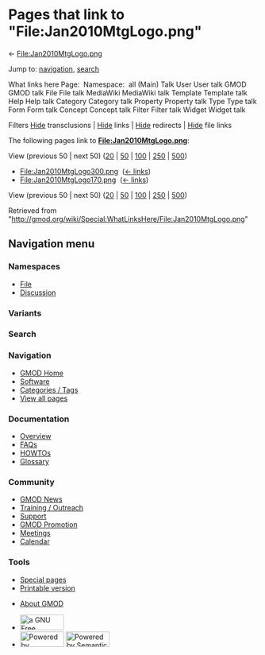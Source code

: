 <div id="mw-page-base" class="noprint">

</div>

<div id="mw-head-base" class="noprint">

</div>

<div id="content" class="mw-body" role="main">

<span id="top"></span>

<div id="mw-js-message" style="display:none;">

</div>



# <span dir="auto">Pages that link to "File:Jan2010MtgLogo.png"</span>

<div id="bodyContent">

<div id="contentSub">

←
[File:Jan2010MtgLogo.png](/wiki/File:Jan2010MtgLogo.png "File:Jan2010MtgLogo.png")

</div>

<div id="jump-to-nav" class="mw-jump">

Jump to: [navigation](#mw-navigation), [search](#p-search)

</div>

<div id="mw-content-text">

What links here Page:  Namespace:  all (Main) Talk User User talk GMOD
GMOD talk File File talk MediaWiki MediaWiki talk Template Template talk
Help Help talk Category Category talk Property Property talk Type Type
talk Form Form talk Concept Concept talk Filter Filter talk Widget
Widget talk

Filters
[Hide](/mediawiki/index.php?title=Special:WhatLinksHere/File:Jan2010MtgLogo.png&hidetrans=1 "Special:WhatLinksHere/File:Jan2010MtgLogo.png")
transclusions \|
[Hide](/mediawiki/index.php?title=Special:WhatLinksHere/File:Jan2010MtgLogo.png&hidelinks=1 "Special:WhatLinksHere/File:Jan2010MtgLogo.png")
links \|
[Hide](/mediawiki/index.php?title=Special:WhatLinksHere/File:Jan2010MtgLogo.png&hideredirs=1 "Special:WhatLinksHere/File:Jan2010MtgLogo.png")
redirects \|
[Hide](/mediawiki/index.php?title=Special:WhatLinksHere/File:Jan2010MtgLogo.png&hideimages=1 "Special:WhatLinksHere/File:Jan2010MtgLogo.png")
file links

The following pages link to
**[File:Jan2010MtgLogo.png](/wiki/File:Jan2010MtgLogo.png "File:Jan2010MtgLogo.png")**:

View (previous 50 \| next 50)
([20](/mediawiki/index.php?title=Special:WhatLinksHere/File:Jan2010MtgLogo.png&limit=20 "Special:WhatLinksHere/File:Jan2010MtgLogo.png")
\|
[50](/mediawiki/index.php?title=Special:WhatLinksHere/File:Jan2010MtgLogo.png&limit=50 "Special:WhatLinksHere/File:Jan2010MtgLogo.png")
\|
[100](/mediawiki/index.php?title=Special:WhatLinksHere/File:Jan2010MtgLogo.png&limit=100 "Special:WhatLinksHere/File:Jan2010MtgLogo.png")
\|
[250](/mediawiki/index.php?title=Special:WhatLinksHere/File:Jan2010MtgLogo.png&limit=250 "Special:WhatLinksHere/File:Jan2010MtgLogo.png")
\|
[500](/mediawiki/index.php?title=Special:WhatLinksHere/File:Jan2010MtgLogo.png&limit=500 "Special:WhatLinksHere/File:Jan2010MtgLogo.png"))

- [File:Jan2010MtgLogo300.png](/wiki/File:Jan2010MtgLogo300.png "File:Jan2010MtgLogo300.png")
  ‎ <span class="mw-whatlinkshere-tools">([←
  links](/mediawiki/index.php?title=Special:WhatLinksHere&target=File%3AJan2010MtgLogo300.png "Special:WhatLinksHere"))</span>
- [File:Jan2010MtgLogo170.png](/wiki/File:Jan2010MtgLogo170.png "File:Jan2010MtgLogo170.png")
  ‎ <span class="mw-whatlinkshere-tools">([←
  links](/mediawiki/index.php?title=Special:WhatLinksHere&target=File%3AJan2010MtgLogo170.png "Special:WhatLinksHere"))</span>

View (previous 50 \| next 50)
([20](/mediawiki/index.php?title=Special:WhatLinksHere/File:Jan2010MtgLogo.png&limit=20 "Special:WhatLinksHere/File:Jan2010MtgLogo.png")
\|
[50](/mediawiki/index.php?title=Special:WhatLinksHere/File:Jan2010MtgLogo.png&limit=50 "Special:WhatLinksHere/File:Jan2010MtgLogo.png")
\|
[100](/mediawiki/index.php?title=Special:WhatLinksHere/File:Jan2010MtgLogo.png&limit=100 "Special:WhatLinksHere/File:Jan2010MtgLogo.png")
\|
[250](/mediawiki/index.php?title=Special:WhatLinksHere/File:Jan2010MtgLogo.png&limit=250 "Special:WhatLinksHere/File:Jan2010MtgLogo.png")
\|
[500](/mediawiki/index.php?title=Special:WhatLinksHere/File:Jan2010MtgLogo.png&limit=500 "Special:WhatLinksHere/File:Jan2010MtgLogo.png"))

</div>

<div class="printfooter">

Retrieved from
"<http://gmod.org/wiki/Special:WhatLinksHere/File:Jan2010MtgLogo.png>"

</div>

<div id="catlinks" class="catlinks catlinks-allhidden">

</div>

<div class="visualClear">

</div>

</div>

</div>

<div id="mw-navigation">

## Navigation menu

<div id="mw-head">



<div id="left-navigation">

<div id="p-namespaces" class="vectorTabs" role="navigation"
aria-labelledby="p-namespaces-label">

### Namespaces

- <span id="ca-nstab-image"><a href="/wiki/File:Jan2010MtgLogo.png" accesskey="c"
  title="View the file page [c]">File</a></span>
- <span id="ca-talk"><a
  href="/mediawiki/index.php?title=File_talk:Jan2010MtgLogo.png&amp;action=edit&amp;redlink=1"
  accesskey="t"
  title="Discussion about the content page [t]">Discussion</a></span>

</div>

<div id="p-variants" class="vectorMenu emptyPortlet" role="navigation"
aria-labelledby="p-variants-label">

### 

### Variants[](#)

<div class="menu">

</div>

</div>

</div>

<div id="right-navigation">





</div>

<div id="p-search" role="search">

### Search

<div id="simpleSearch">

</div>

</div>

</div>

</div>

<div id="mw-panel">

<div id="p-logo" role="banner">

<a href="/wiki/Main_Page"
style="background-image: url(http://gmod.org/images/GMOD-cogs.png);"
title="Visit the main page"></a>

</div>

<div id="p-Navigation" class="portal" role="navigation"
aria-labelledby="p-Navigation-label">

### Navigation

<div class="body">

- <span id="n-GMOD-Home">[GMOD Home](/wiki/Main_Page)</span>
- <span id="n-Software">[Software](/wiki/GMOD_Components)</span>
- <span id="n-Categories-.2F-Tags">[Categories /
  Tags](/wiki/Categories)</span>
- <span id="n-View-all-pages">[View all
  pages](/wiki/Special:AllPages)</span>

</div>

</div>

<div id="p-Documentation" class="portal" role="navigation"
aria-labelledby="p-Documentation-label">

### Documentation

<div class="body">

- <span id="n-Overview">[Overview](/wiki/Overview)</span>
- <span id="n-FAQs">[FAQs](/wiki/Category:FAQ)</span>
- <span id="n-HOWTOs">[HOWTOs](/wiki/Category:HOWTO)</span>
- <span id="n-Glossary">[Glossary](/wiki/Glossary)</span>

</div>

</div>

<div id="p-Community" class="portal" role="navigation"
aria-labelledby="p-Community-label">

### Community

<div class="body">

- <span id="n-GMOD-News">[GMOD News](/wiki/GMOD_News)</span>
- <span id="n-Training-.2F-Outreach">[Training /
  Outreach](/wiki/Training_and_Outreach)</span>
- <span id="n-Support">[Support](/wiki/Support)</span>
- <span id="n-GMOD-Promotion">[GMOD
  Promotion](/wiki/GMOD_Promotion)</span>
- <span id="n-Meetings">[Meetings](/wiki/Meetings)</span>
- <span id="n-Calendar">[Calendar](/wiki/Calendar)</span>

</div>

</div>

<div id="p-tb" class="portal" role="navigation"
aria-labelledby="p-tb-label">

### Tools

<div class="body">

- <span id="t-specialpages"><a href="/wiki/Special:SpecialPages" accesskey="q"
  title="A list of all special pages [q]">Special pages</a></span>
- <span id="t-print"><a
  href="/mediawiki/index.php?title=Special:WhatLinksHere/File:Jan2010MtgLogo.png&amp;printable=yes"
  rel="alternate" accesskey="p"
  title="Printable version of this page [p]">Printable version</a></span>

</div>

</div>

</div>

</div>

<div id="footer" role="contentinfo">

- <span id="footer-places-about">[About
  GMOD](/wiki/GMOD:About "GMOD:About")</span>

<!-- -->

- <span id="footer-copyrightico">[<img src="http://www.gnu.org/graphics/gfdl-logo-small.png" width="88"
  height="31" alt="a GNU Free Documentation License" />](http://www.gnu.org/licenses/fdl-1.3.html)</span>
- <span id="footer-poweredbyico">[<img src="/mediawiki/skins/common/images/poweredby_mediawiki_88x31.png"
  width="88" height="31" alt="Powered by MediaWiki" />](//www.mediawiki.org/)
  [<img
  src="/mediawiki/extensions/SemanticMediaWiki/includes/../resources/images/smw_button.png"
  width="88" height="31" alt="Powered by Semantic MediaWiki" />](https://www.semantic-mediawiki.org/wiki/Semantic_MediaWiki)</span>

<div style="clear:both">

</div>

</div>
